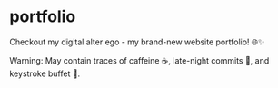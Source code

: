 # portfolio

Checkout my digital alter ego - my brand-new website portfolio! 🌐✨

Warning: May contain traces of caffeine ☕, late-night commits 🌙, and keystroke buffet 🎉.
